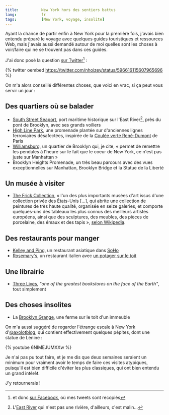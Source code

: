 ```yaml
---
title:			New York hors des sentiers battus
lang:			fr
tags:       	[New York, voyage, insolite]
---
```


Ayant la chance de partir enfin à New York pour la première fois, j'avais bien entendu préparé le voyage avec quelques guides touristiques et ressources Web, mais j'avais aussi demandé autour de moi quelles sont les choses à voir/faire qui ne se trouvent pas dans ces guides.

J'ai donc posé la question [sur Twitter](https://twitter.com/nhoizey/status/596616115607965696)[^fb] :

[^fb]: et donc [sur Facebook](https://www.facebook.com/nhoizey/posts/10152678279331292), où mes tweets sont recopiés

{% twitter oembed https://twitter.com/nhoizey/status/596616115607965696 %}

On m'a alors conseillé différentes choses, que voici en vrac, si ça peut vous servir un jour :

## Des quartiers où se balader

- [South Street Seaport](http://fr.wikipedia.org/wiki/South_Street_Seaport), port maritime historique sur l'East River[^eastriver], près du pont de Brooklyn, avec ses grands voiliers
- [High Line Park](http://www.thehighline.org/), une promenade plantée sur d'anciennes lignes ferroviaires désafectées, inspirée de la [Coulée verte René-Dumont](http://fr.wikipedia.org/wiki/Coul%C3%A9e_verte_Ren%C3%A9-Dumont) de Paris
- [Williamsburg](http://fr.wikipedia.org/wiki/Williamsburg_%28Brooklyn%29), un quartier de Brooklyn qui, je cite, « permet de remettre les pendules à l'heure sur le fait que le coeur de New York, ce n'est pas juste sur Manhattan »
- Brooklyn Heights Promenade, un très beau parcours avec des vues exceptionnelles sur Manhattan, Brooklyn Bridge et la Statue de la Liberté

[^eastriver]: L'[East River](http://fr.wikipedia.org/wiki/East_River_(New_York)) qui n'est pas une rivière, d'ailleurs, c'est malin…

## Un musée à visiter

- [The Frick Collection](http://www.frick.org/), « l'un des plus importants musées d'art issus d'une collection privée des États-Unis […], qui abrite une collection de peintures de très haute qualité, organisée en seize galeries, et comporte quelques-uns des tableaux les plus connus des meilleurs artistes européens, ainsi que des sculptures, des meubles, des pièces de porcelaine, des émaux et des tapis », [selon Wikipedia](http://fr.wikipedia.org/wiki/The_Frick_Collection).

## Des restaurants pour manger

- [Kelley and Ping](http://kelleyandping.com/), un restaurant asiatique dans [SoHo](http://fr.wikipedia.org/wiki/SoHo)
- [Rosemary's](http://rosemarysnyc.com/), un restaurant italien avec [un potager sur le toit](http://rosemarysnyc.com/about/rooftop-webcam/)

## Une librairie

- [Three Lives](http://threelives.com/), *"one of the greatest bookstores on the face of the Earth"*, tout simplement

## Des choses insolites

- La [Brooklyn Grange](http://brooklyngrangefarm.com/), une ferme sur le toit d'un immeuble

On m'a aussi suggéré de regarder l'étrange escale à New York d'[@axolotblog](https://twitter.com/axolotblog), qui contient effectivement quelques pépites, dont une statue de Lénine :

{% youtube 6NIMEJUMXXw %}

Je n'ai pas pu tout faire, et je me dis que deux semaines seraient un minimum pour vraiment avoir le temps de faire ces visites atypiques, puisqu'il est bien difficile d'éviter les plus classiques, qui ont bien entendu un grand intérêt.

J'y retournerais !
